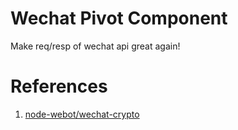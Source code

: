 Wechat Pivot Component
==

Make req/resp of wechat api great again!

References
==

1. [node-webot/wechat-crypto](https://github.com/node-webot/wechat-crypto)
